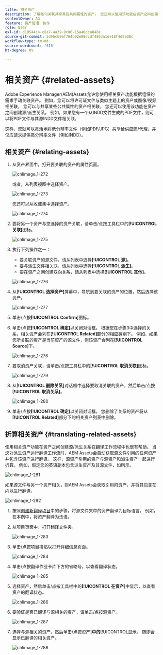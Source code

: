 ```yaml
---
title: 相关资产
description: 了解如何关联共享某些共同属性的资产。 您还可以使用该功能在资产之间创建源/派生关系。
contentOwner: AG
feature: 资产管理，协作
role: User
exl-id: d19544c4-c8e7-4a39-9c86-15a46dca848e
source-git-commit: 5d96c09ef764b02e08dcdf480da1ee18f4d9a30c
workflow-type: tm+mt
source-wordcount: '616'
ht-degree: 0%

---
```


# 相关资产 {#related-assets}

Adobe Experience Manager(AEM)Assets允许您使用相关资产功能根据组织的需求手动关联资产。 例如，您可以将许可证文件与类似主题上的资产或图像/视频相关联。 您可以与共享某些公共属性的资产相关联。 您还可以使用该功能在资产之间创建源/派生关系。 例如，如果您有一个从INDD文件生成的PDF文件，则可以将PDF文件与其源INDD文件相关联。

这样，您就可以灵活地将低分辨率文件（例如PDF/JPG）共享给供应商/代理，并仅应请求提供高分辨率文件（例如INDD）。

## 相关资产 {#relating-assets}

1. 从资产界面中，打开要关联的资产的属性页面。

   ![chlimage_1-272](assets/chlimage_1-272.png)

   或者，从列表视图中选择资产。

   ![chlimage_1-273](assets/chlimage_1-273.png)

   您还可以从收藏集中选择资产。

   ![chlimage_1-274](assets/chlimage_1-274.png)

1. 要将另一个资产与您选择的资产关联，请单击/点按工具栏中的&#x200B;**[!UICONTROL 关联]**&#x200B;图标。

   ![chlimage_1-275](assets/chlimage_1-275.png)

1. 执行下列操作之一：

   * 要关联资产的源文件，请从列表中选择&#x200B;**[!UICONTROL 源]**。
   * 要与派生文件相关联，请从列表中选择&#x200B;**[!UICONTROL 派生]**。
   * 要在资产之间创建双向关系，请从列表中选择&#x200B;**[!UICONTROL 其他]**。

   ![chlimage_1-276](assets/chlimage_1-276.png)

1. 从&#x200B;**[!UICONTROL 选择资产]**&#x200B;屏幕中，导航到要关联的资产的位置，然后选择该资产。

   ![chlimage_1-277](assets/chlimage_1-277.png)

1. 单击/点按&#x200B;**[!UICONTROL Confirm]**&#x200B;图标。
1. 单击/点按&#x200B;**[!UICONTROL 确定]**&#x200B;以关闭对话框。 根据您在步骤3中选择的关系，相关资产会列在&#x200B;**[!UICONTROL Related]**&#x200B;部分的相应类别下。 例如，如果您所关联的资产是当前资产的源文件，则该资产会列在&#x200B;**[!UICONTROL Source]**&#x200B;下。

   ![chlimage_1-278](assets/chlimage_1-278.png)

1. 要取消资产关联，请单击/点按工具栏中的&#x200B;**[!UICONTROL 取消关联]**&#x200B;图标。

   ![chlimage_1-279](assets/chlimage_1-279.png)

1. 从&#x200B;**[!UICONTROL 删除关系]**&#x200B;对话框中选择要取消关联的资产，然后单击/点按&#x200B;**[!UICONTROL 取消关系]**。

   ![chlimage_1-280](assets/chlimage_1-280.png)

1. 单击/点按&#x200B;**[!UICONTROL 确定]**&#x200B;以关闭对话框。 您删除了关系的资产将从&#x200B;**[!UICONTROL Related]**&#x200B;部分下的相关资产列表中删除。

## 折算相关资产 {#translating-related-assets}

使用相关资产功能在资产之间创建源/派生关系在翻译工作流程中也很有帮助。 当您对派生资产运行翻译工作流时，AEM Assets会自动获取源文件引用的任何资产并包含该资产进行翻译。 这样，源资产引用的资产与源资产和派生资产一起进行折算。 例如，假定您的英语副本包含派生资产及其源文件，如所示。

![chlimage_1-281](assets/chlimage_1-281.png)

如果源文件与另一个资产相关，则AEM Assets会获取引用的资产，并将其包含在内以进行翻译。

![chlimage_1-282](assets/chlimage_1-282.png)

1. 按照[创建新翻译项目](translation-projects.md#create-a-new-translation-project)中的步骤，将源文件夹中的资产翻译为目标语言。 例如，在本例中，将资产翻译为法语。
1. 从项目页面中，打开翻译文件夹。

   ![chlimage_1-283](assets/chlimage_1-283.png)

1. 单击/点按项目拼贴以打开详细信息页面。

   ![chlimage_1-284](assets/chlimage_1-284.png)

1. 单击/点按翻译作业卡片下方的省略号，以查看翻译状态。

   ![chlimage_1-285](assets/chlimage_1-285.png)

1. 选择资产，然后单击/点按工具栏中的&#x200B;**[!UICONTROL 在资产]**&#x200B;中显示，以查看资产的翻译状态。

   ![chlimage_1-286](assets/chlimage_1-286.png)

1. 要验证是否已翻译与源相关的资产，请单击/点按源资产。

   ![chlimage_1-287](assets/chlimage_1-287.png)

1. 选择与源相关的资产，然后单击/点按资产&#x200B;]**中的**[!UICONTROL &#x200B;显示。 随即会显示已翻译的相关资产。

   ![chlimage_1-288](assets/chlimage_1-288.png)
